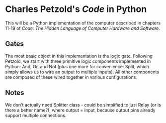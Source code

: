 # Charles Petzold's _Code_ in Python

This will be a Python implementation of the computer described in chapters 11-19 of _Code: The Hidden Language of Computer Hardware and Software_.

## Gates

The most basic object in this implementation is the logic gate. Following Petzold, we start with three primitive logic components implemented in Python: And, Or, and Not (plus one more for convenience: Split, which simply allows us to wire an output to multiple inputs). All other components are composed of these wired together in various configurations.

## Notes

We don't actually need Splitter class - could be simplified to just Relay (or is there a better name?), where output = input, because output pins already support multiple connections.
